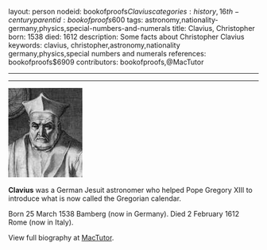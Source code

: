 layout: person
nodeid: bookofproofs$Clavius
categories: history,16th-century
parentid: bookofproofs$600
tags: astronomy,nationality-germany,physics,special-numbers-and-numerals
title: Clavius, Christopher
born: 1538
died: 1612
description: Some facts about Christopher Clavius
keywords: clavius, christopher,astronomy,nationality germany,physics,special numbers and numerals
references: bookofproofs$6909
contributors: bookofproofs,@MacTutor

---


---

![Clavius.jpg](https://github.com/bookofproofs/bookofproofs.github.io/blob/main/_sources/_assets/images/portraits/Clavius.jpg?raw=true)

**Clavius** was a German Jesuit astronomer who helped Pope Gregory XIII to introduce what is now called the Gregorian calendar.

Born 25 March 1538 Bamberg (now in Germany). Died 2 February 1612 Rome (now in Italy).


View full biography at [MacTutor](https://mathshistory.st-andrews.ac.uk/Biographies/Clavius/).